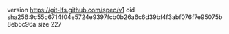 version https://git-lfs.github.com/spec/v1
oid sha256:9c55c6714f04e5724e9397fcb0b26a6c6d39bf4f3abf076f7e95075b8eb5c96a
size 227
